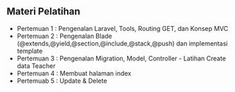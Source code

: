 ## Materi Pelatihan

- Pertemuan 1 : Pengenalan Laravel, Tools, Routing GET, dan Konsep MVC
- Pertemuan 2 : Pengenalan Blade (@extends,@yield,@section,@include,@stack,@push) dan implementasi template
- Pertemuan 3 : Pengenalan Migration, Model, Controller - Latihan Create data Teacher
- Pertemuan 4 : Membuat halaman index
- Pertemuab 5 : Update & Delete